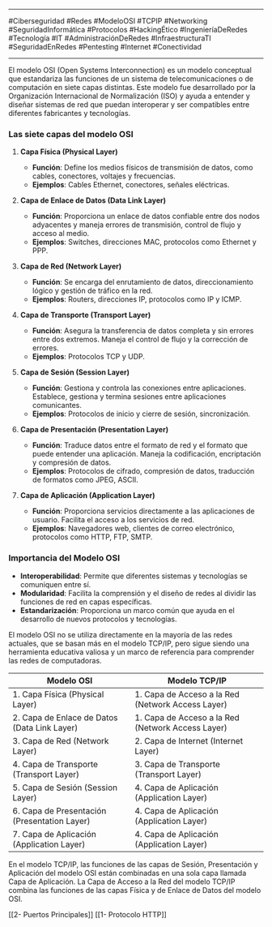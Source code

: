 
---

#Ciberseguridad #Redes #ModeloOSI #TCPIP #Networking #SeguridadInformática #Protocolos #HackingÉtico #IngenieríaDeRedes #Tecnología #IT #AdministraciónDeRedes #InfraestructuraTI #SeguridadEnRedes #Pentesting #Internet #Conectividad

---
El modelo OSI (Open Systems Interconnection) es un modelo conceptual que estandariza las funciones de un sistema de telecomunicaciones o de computación en siete capas distintas. Este modelo fue desarrollado por la Organización Internacional de Normalización (ISO) y ayuda a entender y diseñar sistemas de red que puedan interoperar y ser compatibles entre diferentes fabricantes y tecnologías.

### Las siete capas del modelo OSI

1. **Capa Física (Physical Layer)**
   - **Función**: Define los medios físicos de transmisión de datos, como cables, conectores, voltajes y frecuencias. 
   - **Ejemplos**: Cables Ethernet, conectores, señales eléctricas.

2. **Capa de Enlace de Datos (Data Link Layer)**
   - **Función**: Proporciona un enlace de datos confiable entre dos nodos adyacentes y maneja errores de transmisión, control de flujo y acceso al medio.
   - **Ejemplos**: Switches, direcciones MAC, protocolos como Ethernet y PPP.

3. **Capa de Red (Network Layer)**
   - **Función**: Se encarga del enrutamiento de datos, direccionamiento lógico y gestión de tráfico en la red.
   - **Ejemplos**: Routers, direcciones IP, protocolos como IP y ICMP.

4. **Capa de Transporte (Transport Layer)**
   - **Función**: Asegura la transferencia de datos completa y sin errores entre dos extremos. Maneja el control de flujo y la corrección de errores.
   - **Ejemplos**: Protocolos TCP y UDP.

5. **Capa de Sesión (Session Layer)**
   - **Función**: Gestiona y controla las conexiones entre aplicaciones. Establece, gestiona y termina sesiones entre aplicaciones comunicantes.
   - **Ejemplos**: Protocolos de inicio y cierre de sesión, sincronización.

6. **Capa de Presentación (Presentation Layer)**
   - **Función**: Traduce datos entre el formato de red y el formato que puede entender una aplicación. Maneja la codificación, encriptación y compresión de datos.
   - **Ejemplos**: Protocolos de cifrado, compresión de datos, traducción de formatos como JPEG, ASCII.

7. **Capa de Aplicación (Application Layer)**
   - **Función**: Proporciona servicios directamente a las aplicaciones de usuario. Facilita el acceso a los servicios de red.
   - **Ejemplos**: Navegadores web, clientes de correo electrónico, protocolos como HTTP, FTP, SMTP.

### Importancia del Modelo OSI

- **Interoperabilidad**: Permite que diferentes sistemas y tecnologías se comuniquen entre sí.
- **Modularidad**: Facilita la comprensión y el diseño de redes al dividir las funciones de red en capas específicas.
- **Estandarización**: Proporciona un marco común que ayuda en el desarrollo de nuevos protocolos y tecnologías.

El modelo OSI no se utiliza directamente en la mayoría de las redes actuales, que se basan más en el modelo TCP/IP, pero sigue siendo una herramienta educativa valiosa y un marco de referencia para comprender las redes de computadoras.

| **Modelo OSI**                       | **Modelo TCP/IP**             |
|--------------------------------------|-------------------------------|
| 1. Capa Física (Physical Layer)      | 1. Capa de Acceso a la Red (Network Access Layer) |
| 2. Capa de Enlace de Datos (Data Link Layer) | 1. Capa de Acceso a la Red (Network Access Layer) |
| 3. Capa de Red (Network Layer)       | 2. Capa de Internet (Internet Layer) |
| 4. Capa de Transporte (Transport Layer) | 3. Capa de Transporte (Transport Layer) |
| 5. Capa de Sesión (Session Layer)    | 4. Capa de Aplicación (Application Layer) |
| 6. Capa de Presentación (Presentation Layer) | 4. Capa de Aplicación (Application Layer) |
| 7. Capa de Aplicación (Application Layer) | 4. Capa de Aplicación (Application Layer) |

En el modelo TCP/IP, las funciones de las capas de Sesión, Presentación y Aplicación del modelo OSI están combinadas en una sola capa llamada Capa de Aplicación. La Capa de Acceso a la Red del modelo TCP/IP combina las funciones de las capas Física y de Enlace de Datos del modelo OSI.




[[2- Puertos Principales]]
[[1- Protocolo HTTP]]